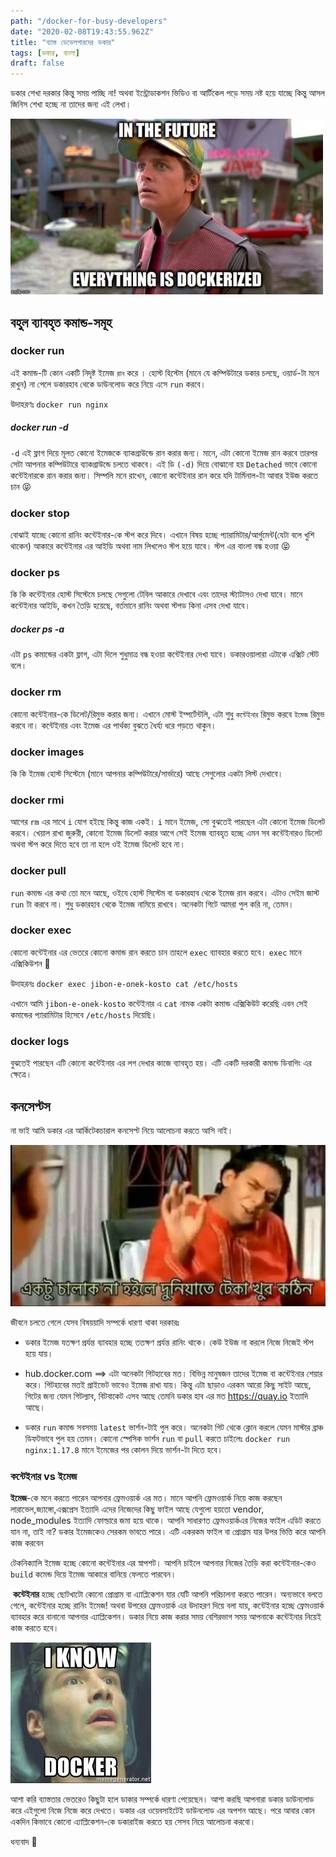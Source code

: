 ```yaml
---
path: "/docker-for-busy-developers"
date: "2020-02-08T19:43:55.962Z"
title: "ব্যাস্ত ডেভেলপারদের ডকার"
tags: [ডকার, বাংলা]
draft: false
---
```


ডকার শেখা দরকার কিন্তু সময় পাচ্ছি না! অথবা ইন্ট্রোডাকশন ভিডিও বা আর্টিকেল পড়ে সময় নষ্ট হয়ে যাচ্ছে কিন্তু আসল জিনিস শেখা হচ্ছে না তাদের জন্য এই লেখা।

![ভবিশতেষ্য দুনিয়া সবই ডকারাইজ রে মনু](future-is-dockerize-meme.jpg)

## বহুল ব্যাবহৃত কমান্ড-সমূহ

### docker run <image>

এই কমান্ড-টি কোন একটি নিদৃষ্ট ইমেজ `রান` করে । হোস্ট হিস্টেম (মানে যে কম্পিউটারে ডকার চলছে, ওয়ার্ড-টা মনে রাখুন) না পেলে ডকারহাব থেকে ডাউনলোড করে নিয়ে এসে `run` করবে।

উদাহরণঃ `docker run nginx`

##### docker run -d <image>

`-d` এই ফ্লাগ দিয়ে মূলত কোনো ইমেজকে ব্যাকগ্রাউন্ডে রান করার জন্য। মানে, এটা কোনো ইমেজ রান করবে তারপর সেটা আপনার কম্পিউটারে ব্যাকগ্রাউন্ডে চলতে থাকবে। এই ডি `(-d)` দিয়ে বোঝানো হয় `Detached` ভাবে কোনো কন্টেইনারকে রান করার জন্য। সিম্পলি মনে রাখেন, কোনো কন্টেইনার রান করে যদি টার্মিনাল-টা আবার ইউজ করতে চান :stuck_out_tongue_closed_eyes:

### docker stop <container>

বোঝাই যাচ্ছে কোনো রানিং কন্টেইনার-কে স্টপ করে দিবে। এখানে বিষয় হচ্ছে প্যারামিটার/আর্গুমেন্ট(যেটা বলে খুশি থাকেন) আকারে কন্টেইনার এর আইডি অথবা নাম লিখলেও স্টপ হয়ে যাবে। স্টপ এর বাংলা বন্ধ হওয়া :stuck_out_tongue_closed_eyes:

### docker ps

কি কি কন্টেইনার হোস্ট সিস্টেমে চলছে সেগুলো টেবিল আকারে দেখাবে এবং তাদের স্ট্যাটাসও দেখা যাবে। মানে কন্টেইনার আইডি, কখন তৈড়ি হয়েছে, বর্তমানে রানিং অথবা স্টপড কিনা এসব দেখা যাবে।

##### docker ps -a

এটা `ps` কমান্ডের একটা ফ্লাগ, এটা দিলে শুধুমাত্র বন্ধ হওয়া কন্টেইনার দেখা যাবে। ডকারওয়ালারা এটাকে এক্সিট স্টেট বলে।

### docker rm <container>

কোনো কন্টেইনার-কে ডিলেট/রিমুভ করার জন্য। এখানে মোস্ট ইম্পর্টেন্টলি, এটা শুধু `কন্টেইনার` রিমুভ করবে `ইমেজ` রিমুভ করবে না। কন্টেইনার এবং ইমেজ এর পার্থক্য বুঝতে ধৈর্য্য ধরে পড়তে থাকুন।

### docker images

কি কি ইমেজ হোস্ট সিস্টেমে (মানে আপনার কম্পিউটারে/সার্ভারে) আছে সেগুলোর একটা লিস্ট দেখাবে।

### docker rmi <image>

আগের `rm` এর সাথে `i` যোগ হইছে কিন্তু কাজ একই। `i` মানে ইমেজ, সো বুঝতেই পারছেন এটা কোনো ইমেজ ডিলেট করবে। খেয়াল রাখা জুরুরী, কোনো ইমেজ ডিলেট করার আগে সেই ইমেজ ব্যাবহৃত হচ্ছে এমন সব কন্টেইনারও ডিলেট অথবা স্টপ করে দিতে হবে তা না হলে ওই ইমেজ ডিলেট হবে না।

### docker pull <image>

`run` কমান্ড এর কথা তো মনে আছে, ওইযে হোস্ট সিস্টেম বা ডকারহাব থেকে ইমেজ রান করবে। এটাও সেইম জাস্ট `run` টা করবে না। শুধু ডকারহাব থেকে ইমেজ নামিয়ে রাখবে। অনেকটা গিটে আমরা পুল করি না, তেমন।

### docker exec <container> <command>

কোনো কন্টেইনার এর ভেতরে কোনো কমান্ড রান করতে চান তাহলে `exec` ব্যাবহার করতে হবে। `exec` মানে এক্সিকিউশন :handshake:

উদাহরনঃ `docker exec jibon-e-onek-kosto cat /etc/hosts`

এখানে আমি `jibon-e-onek-kosto` কন্টেইনার এ `cat` নামক একটা কমান্ড এক্সিকিউট করেছি এবন সেই কমান্ডের প্যারামিটার হিসেবে `/etc/hosts` দিয়েছি।

### docker logs <container>

বুঝতেই পারছেন এটি কোনো কন্টেইনার এর লগ দেখার কাজে ব্যাবহৃত হয়। এটি একটি দরকারী কমান্ড ডিবাগিং এর ক্ষেত্রে।

## কনসেপ্টস

না ভাই আমি ডকার এর আর্কিটেকচারাল কনসেপ্ট নিয়ে আলোচনা করতে আসি নাই।

![চালাক হতে হবে](you-have-to-cleaver.png)

জীবনে চলতে গেলে যেসব বিষয়য়াদি সম্পর্কে ধারণা থাকা দরকারঃ

- ডকার ইমেজ যতক্ষণ প্রর্যন্ত ব্যাবহার হচ্ছে ততক্ষণ প্রর্যন্ত রানিং থাকে। কেউ ইউজ না করলে নিজে নিজেই স্টপ হয়ে যায়।

- hub.docker.com ==> এটা অনেকটা গিটহাবের মত। বিভিন্ন মানুষজন তাদের ইমেজ বা কন্টেইনার শেয়ার করে। গিটহাবের মতই প্রাইভেট ভাবেও ইমেজ রাখা যায়। কিন্তু এটা ছাড়াও এরকম আরো কিছু সাইট আছে, গিটের জন্য যেমন গিটল্যাব, বিটবাকেট এসব আছে তেমনি ডকার হাব এর মত https://quay.io ইত্যাদি আছে।

- ডকার `run` কমান্ড সবসময় `latest` ভার্শন-টাই পুল করে। অনেকটা গিট থেকে ক্লোন করলে যেমন মাস্টার ব্রাঞ্চ ডিফটভাবে পুল হয় তেমন। কোনো স্পেসিক ভার্শন `run` বা `pull` করতে চাইলেঃ `docker run nginx:1.17.8` মানে ইমেজের পর কোলন দিয়ে ভার্শন-টা দিতে হবে।

### কন্টেইনার vs ইমেজ

**ইমেজ**-কে মনে করতে পারেন আপনার ফ্রেমওয়ার্ক এর মত। মানে আপনি ফ্রেমওয়ার্ক নিয়ে কাজ করছেন লারাভেল,জ্যাঙ্গো,এক্সপ্রেস ইত্যাদি এদের নিজেদের কিছু ফাইল আছে যেগুলো হয়তো vendor, node_modules ইত্যাদি ফোল্ডারে জমা হয়ে থাকে। আপনি সাধারণত ফ্রেমওয়ার্কএর নিজের ফাইল এডিট করতে যান না, তাই না? ডকার ইমেজকেও সেরকম ভাবতে পারে। এটি একরকম ফাইল বা প্রোগ্রাম যার উপর ভিত্তি করে আপনি কাজ করবেন

টেকনিক্যালি ইমেজ হচ্ছে কোনো কন্টেইনার এর স্নাপশট। আপনি চাইলে আপনার নিজের তৈড়ি করা কন্টেইনার-কেও `build` কমেন্ড দিয়ে ইমেজ আকারে বানিয়ে ফেলতে পারবেন।

​ **কন্টেইনার** হচ্ছে ছোটখাটো কোনো প্রোগ্রাম বা এ্যাপ্লিকেশন যার যেটি আপনি পরিচালনা করতে পারেন। অন্যভাবে বলতে গেলে, কন্টেইনার হচ্ছে রানিং ইমেজ! অথবা উপরের ফ্রেমওয়ার্ক এর উদাহরণ দিয়ে বলা যায়, কন্টেইনার হচ্ছে ফ্রেমওয়ার্ক ব্যাবহার করে বানানো আপনার এ্যাপ্লিকেশন। ডকার নিয়ে কাজ করার সময় বেশিরভাগ সময় আপনাকে কন্টেইনার নিয়েই কাজ করতে হবে।

![now i know](images.jpg)

আশা করি ব্যাস্ততার ভেতরেও কিছুটা হলে ডাকার সম্পর্কে ধারণা পেয়েছেন। আশা করছি আপনারা ডকার ডাউনলোড করে এইগুলো নিজে নিজে করে দেখতে। ডকার এর ওয়েবসাইটেই ডাউনলোড এর অপশন আছে। পরে আবার কোন একদিন কিভাবে কোনো এ্যাপ্লিকেশন-কে ডকারাইজ করতে হয় সেসব নিয়ে আলোচনা করবো।

ধন্যবাদ :cherry_blossom:
